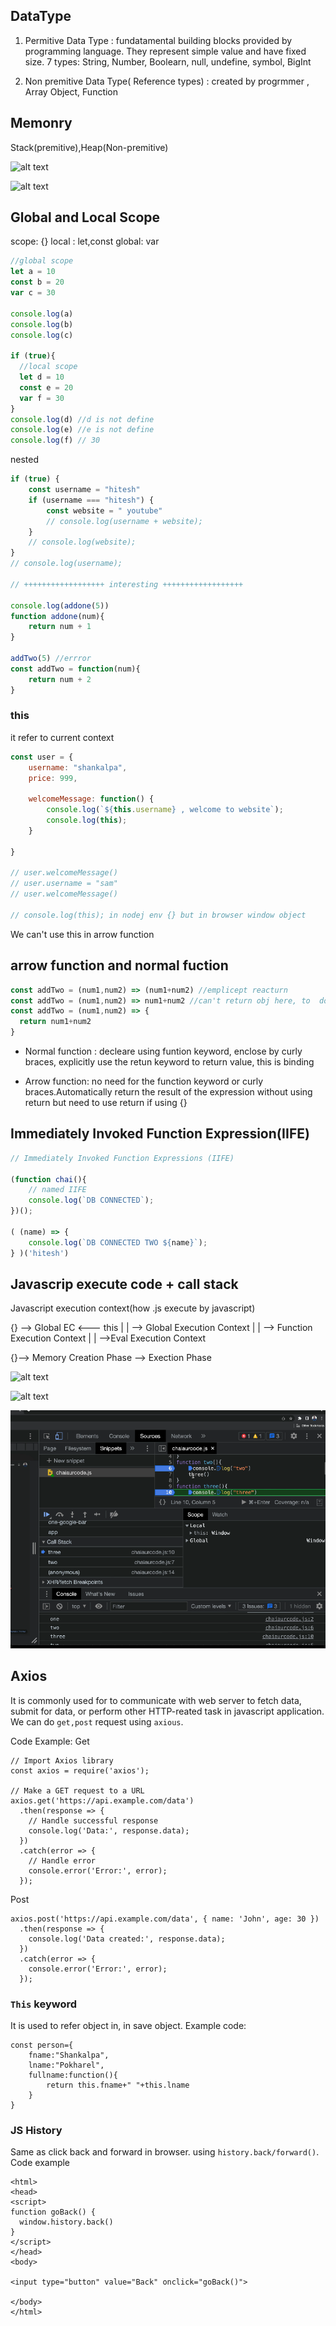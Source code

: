 ## DataType

1. Permitive Data Type : fundatamental building blocks provided by programming language. They represent simple value and have fixed size. 7 types: String, Number, Boolearn, null, undefine, symbol, BigInt

2. Non premitive Data Type( Reference types) : created by progrmmer , Array Object, Function


## Memonry
Stack(premitive),Heap(Non-premitive)

![alt text](<image/Screenshot 2024-03-26 at 7.57.04 AM.png>)

![alt text](<image/Screenshot 2024-03-26 at 7.59.43 AM.png>)


## Global and Local Scope

scope: {}
local : let,const
global: var 

```jsx
//global scope
let a = 10
const b = 20
var c = 30

console.log(a)
console.log(b)
console.log(c)

if (true){
  //local scope
  let d = 10
  const e = 20
  var f = 30
}
console.log(d) //d is not define
console.log(e) //e is not define
console.log(f) // 30
```

nested
```jsx
if (true) {
    const username = "hitesh"
    if (username === "hitesh") {
        const website = " youtube"
        // console.log(username + website);
    }
    // console.log(website);
}
// console.log(username);

// ++++++++++++++++++ interesting ++++++++++++++++++

console.log(addone(5))
function addone(num){
    return num + 1
}

addTwo(5) //errror 
const addTwo = function(num){
    return num + 2
}
```

### this

it refer to current context
```jsx
const user = {
    username: "shankalpa",
    price: 999,

    welcomeMessage: function() {
        console.log(`${this.username} , welcome to website`);
        console.log(this);
    }

}

// user.welcomeMessage()
// user.username = "sam"
// user.welcomeMessage()

// console.log(this); in nodej env {} but in browser window object
```

We can't use this in arrow function

## arrow function and normal fuction
```js
const addTwo = (num1,num2) => (num1+num2) //emplicept reacturn
const addTwo = (num1,num2) => num1+num2 //can't return obj here, to  do need to use()
const addTwo = (num1,num2) => {
  return num1+num2
}
```
* Normal function : decleare using funtion  keyword, enclose by curly braces, explicitly use the retun keyword to return value, this is binding

* Arrow function: no need for the function keyword or curly braces.Automatically return the result of the expression without using return but need to use return if using {}

## Immediately Invoked Function Expression(IIFE)
``` jsx
// Immediately Invoked Function Expressions (IIFE)

(function chai(){
    // named IIFE
    console.log(`DB CONNECTED`);
})();

( (name) => {
    console.log(`DB CONNECTED TWO ${name}`);
} )('hitesh')
```

## Javascrip execute code + call stack
Javascript execution context(how .js execute by javascript)

{} --> Global EC <--- this
|
|
--> Global Execution Context
|
|
--> Function Execution Context
|
|
-->Eval Execution Context

{}--> Memory Creation Phase
  --> Exection Phase

![alt text](<image/Screenshot 2024-03-26 at 9.05.18 AM.png>)

![alt text](<image/Screenshot 2024-03-26 at 9.07.43 AM.png>)

![alt text](image/image.png)



























## Axios
It is commonly used for to communicate with web server to fetch data, submit for data, or perform other HTTP-reated task in javascript application. We can do ```get,post``` request using ```axious```. 

Code Example: 
Get
```
// Import Axios library
const axios = require('axios');

// Make a GET request to a URL
axios.get('https://api.example.com/data')
  .then(response => {
    // Handle successful response
    console.log('Data:', response.data);
  })
  .catch(error => {
    // Handle error
    console.error('Error:', error);
  });

```

Post
```
axios.post('https://api.example.com/data', { name: 'John', age: 30 })
  .then(response => {
    console.log('Data created:', response.data);
  })
  .catch(error => {
    console.error('Error:', error);
  });

```

### ```This``` keyword

It is used to refer object in, in save object. Example code:
```
const person={
    fname:"Shankalpa",
    lname:"Pokharel",
    fullname:function(){
        return this.fname+" "+this.lname
    }
}
```

### JS History
Same as click back and forward in browser. using ```history.back/forward()```. 
Code example
```
<html>
<head>
<script>
function goBack() {
  window.history.back()
}
</script>
</head>
<body>

<input type="button" value="Back" onclick="goBack()">

</body>
</html>

```




